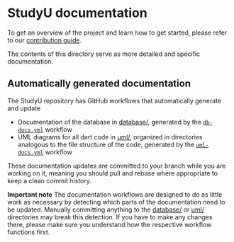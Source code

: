 # StudyU documentation

To get an overview of the project and learn how to get started, please refer to
our [contribution guide](../CONTRIBUTING.md).

The contents of this directory serve as more detailed and specific
documentation.

## Automatically generated documentation

The StudyU repository has GitHub workflows that automatically generate and
update

- Documentation of the database in [database/](database), generated by the
  [`db-docs.yml`](../.github/workflows/db-docs.yml) workflow
- UML diagrams for all dart code in [uml/](uml), organized in directories
  analogous to the file structure of the code, generated by the
  [`uml-docs.yml`](../.github/workflows/uml-docs.yml) workflow

These documentation updates are committed to your branch while you are working
on it, meaning you should pull and rebase where appropriate to keep a clean
commit history.

**Important note** The documentation workflows are designed to do as little work
as necessary by detecting which parts of the documentation need to be updated.
Manually committing anything to the [database/](database) or [uml/](uml)
directories may break this detection. If you have to make any changes there,
please make sure you understand how the respective workflow functions first.
